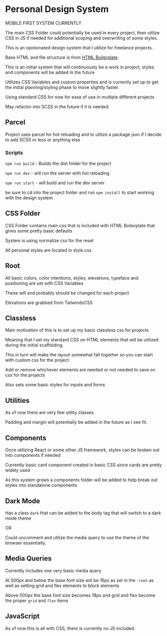# Personal Design System

MOBILE FIRST SYSTEM CURRENTLY

The main CSS Folder could potentially be used in every project, then utilize CSS in JS if needed for additional scoping and overwriting of some styles.

This is an opinionated design system that I utilize for freelance projects.

Base HTML and file structure is from <a href="htmlboilerplate.com">HTML Boilerplate</a>

This is an initial system that will continuously be a work in project, styles and components will be added in the future

Utilizes CSS Variables and custom properties and is currently set up to get the initial planning/styling phase to move slightly faster.

Using standard CSS for now for ease of use in multiple different projects

May refactor into SCSS in the future if it is needed.

## Parcel

Project uses parcel for hot reloading and to utilize a package json if I decide to add SCSS or less or anything else

### Scripts

`npm run build` - Builds the dist folder for the project

`npm run dev` - will run the server with hot reloading

`npm run start` - will build and run the dev server

be sure to cd into the project folder and run `npm install` to start working with the design system

## CSS Folder

CSS Folder contains main.css that is included with HTML Boilerplate that gives some pretty basic defaults

System is using normalize css for the reset

All personal styles are located in style.css

## Root

All basic colors, color intentions, styles, elevations, typeface and positioning are set with CSS Variables

These will and probably should be changed for each project

Elevations are grabbed from TailwindsCSS

## Classless

Main motivation of this is to set up my basic classless css for projects

Meaning that I set my standard CSS on HTML elements that will be utilized during the initial scaffolding.

This in turn will make the layout somewhat fall together so you can start with custom css for the project

Add or remove whichever elements are needed or not needed to save on css for the projects

Also sets some basic styles for inputs and forms

## Utilities

As of now there are very few utility classes

Padding and margin will potentially be added in the future as I see fit.

## Components

Once utilizing React or some other JS framework, styles can be broken out into components if needed

Currently basic card component created in basic CSS since cards are pretty widely used

As this system grows a components folder will be added to help break out styles into standalone components

## Dark Mode

Has a class `dark` that can be added to the body tag that will switch to a dark mode theme

OR

Could uncomment and utilize the media query to use the theme of the browser essentially.

## Media Queries

Currently includes one very basic media query

At 500px and below the base font size will be 16px as set in the `:root`
as well as setting grid and flex elements to block elements

Above 500px the base font size becomes 18px and grid and flex become the proper `grid` and `flex` items

## JavaScript

As of now this is all with CSS, there is currently no JS included.
